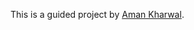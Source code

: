 This is a guided project by [Aman Kharwal](https://thecleverprogrammer.com/2022/11/07/twitter-stock-market-analysis-using-python/).
